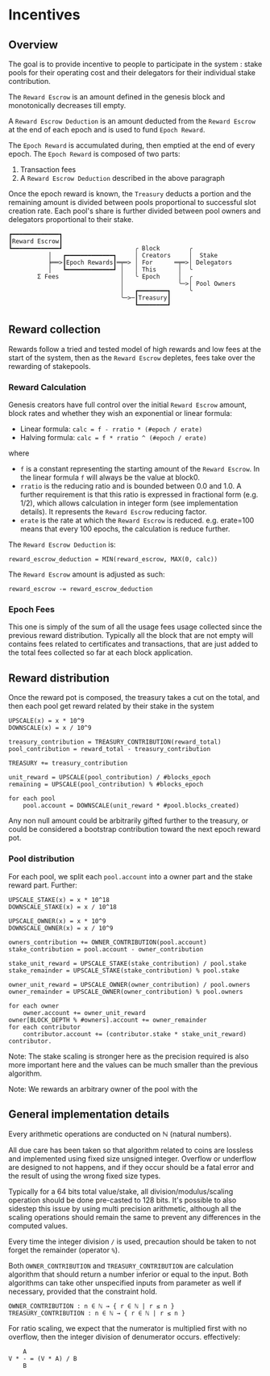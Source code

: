 # Incentives

## Overview

The goal is to provide incentive to people to participate in the system : stake pools for their operating cost and their delegators for their individual stake contribution.

The `Reward Escrow` is an amount defined in the genesis block and monotonically decreases till empty.

A `Reward Escrow Deduction` is an amount deducted from the `Reward Escrow` at the end of each epoch and is used to fund `Epoch Reward`.  

The `Epoch Reward` is accumulated during, then emptied at the end of every epoch. The `Epoch Reward` is composed of two parts:
1. Transaction fees
2. A `Reward Escrow Deduction` described in the above paragraph

Once the epoch reward is known, the `Treasury` deducts a portion and the remaining amount is divided between pools proportional to successful slot creation rate. Each pool's share is further divided between pool owners and delegators proportional to their stake.

    ┏━━━━━━━━━━━━━┓
    ┃Reward Escrow┃
    ┗━━━━━━━━━━━━━┛                    ╭ Block        ╭
               │   ┏━━━━━━━━━━━━━┓     │ Creators     │  Stake
               ╞══>┃Epoch Rewards┃═╤═> │ For      ═╤═>│ Delegators
               │   ┗━━━━━━━━━━━━━┛ │   │ This      │  ╰
            Σ Fees                 │   ╰ Epoch     │  ╭
                                   │               ╰─>│ Pool Owners
                                   │   ┏━━━━━━━━┓     ╰
                                   ╰─>─┃Treasury┃
                                       ┗━━━━━━━━┛

## Reward collection

Rewards follow a tried and tested model of high rewards and low fees at the start of the system, then as the `Reward Escrow` depletes, fees take over the rewarding of stakepools.

### Reward Calculation

Genesis creators have full control over the initial `Reward Escrow` amount, block rates and whether they wish an exponential or linear formula:

* Linear formula: `calc = f - rratio * (#epoch / erate)`
* Halving formula: `calc = f * rratio ^ (#epoch / erate)`

where

* `f` is a constant representing the starting amount of the `Reward Escrow`. In the linear formula `f` will always be the value at block0.
* `rratio` is the reducing ratio and is bounded between 0.0 and 1.0.
  A further requirement is that this ratio is expressed in fractional form (e.g. 1/2), which allows calculation in integer form (see implementation details). It represents the `Reward Escrow` reducing factor.
* `erate` is the rate at which the `Reward Escrow` is reduced. e.g. erate=100 means that
  every 100 epochs, the calculation is reduce further.

The `Reward Escrow Deduction` is:

    reward_escrow_deduction = MIN(reward_escrow, MAX(0, calc))

The `Reward Escrow` amount is adjusted as such:

    reward_escrow -= reward_escrow_deduction

### Epoch Fees

This one is simply of the sum of all the usage fees usage collected since the
previous reward distribution. Typically all the block that are not empty will
contains fees related to certificates and transactions, that are just added
to the total fees collected so far at each block application.

## Reward distribution

Once the reward pot is composed, the treasury takes a cut on the total,
and then each pool get reward related by their stake in the system

    UPSCALE(x) = x * 10^9
    DOWNSCALE(x) = x / 10^9

    treasury_contribution = TREASURY_CONTRIBUTION(reward_total)
    pool_contribution = reward_total - treasury_contribution

    TREASURY += treasury_contribution

    unit_reward = UPSCALE(pool_contribution) / #blocks_epoch
    remaining = UPSCALE(pool_contribution) % #blocks_epoch

    for each pool
        pool.account = DOWNSCALE(unit_reward * #pool.blocks_created)

Any non null amount could be arbitrarily gifted further to the treasury, or
could be considered a bootstrap contribution toward the next epoch reward pot.

### Pool distribution

For each pool, we split each `pool.account` into a owner part and the stake reward part. Further:

    UPSCALE_STAKE(x) = x * 10^18
    DOWNSCALE_STAKE(x) = x / 10^18

    UPSCALE_OWNER(x) = x * 10^9
    DOWNSCALE_OWNER(x) = x / 10^9

    owners_contribution += OWNER_CONTRIBUTION(pool.account)
    stake_contribution = pool.account - owner_contribution

    stake_unit_reward = UPSCALE_STAKE(stake_contribution) / pool.stake
    stake_remainder = UPSCALE_STAKE(stake_contribution) % pool.stake

    owner_unit_reward = UPSCALE_OWNER(owner_contribution) / pool.owners
    owner_remainder = UPSCALE_OWNER(owner_contribution) % pool.owners

    for each owner
        owner.account += owner_unit_reward
    owner[BLOCK_DEPTH % #owners].account += owner_remainder
    for each contributor
        contributor.account += (contributor.stake * stake_unit_reward)
    contributor.

Note: The stake scaling is stronger here as the precision required is also more
important here and the values can be much smaller than the previous algorithm.

Note: We rewards an arbitrary owner of the pool with the

## General implementation details

Every arithmetic operations are conducted on ℕ (natural numbers).

All due care has been taken so that algorithm related to coins are lossless and
implemented using fixed size unsigned integer. Overflow or underflow are
designed to not happens, and if they occur should be a fatal error and the
result of using the wrong fixed size types.

Typically for a 64 bits total value/stake, all division/modulus/scaling operation
should be done pre-casted to 128 bits. It's possible to also sidestep this issue
by using multi precision arithmetic, although all the scaling operations
should remain the same to prevent any differences in the computed values.

Every time the integer division `/` is used, precaution should be taken to
not forget the remainder (operator `%`).

Both `OWNER_CONTRIBUTION` and `TREASURY_CONTRIBUTION` are calculation algorithm
that should return a number inferior or equal to the input. Both algorithms
can take other unspecified inputs from parameter as well if necessary, provided
that the constraint hold.

    OWNER_CONTRIBUTION : n ∈ ℕ → { r ∈ ℕ | r ≤ n }
    TREASURY_CONTRIBUTION : n ∈ ℕ → { r ∈ ℕ | r ≤ n }

For ratio scaling, we expect that the numerator is multiplied first with no overflow, then the integer division of denumerator occurs. effectively:

        A
    V * - = (V * A) / B
        B
